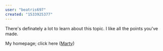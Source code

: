 ```yaml
---
user: "beatris697"
created: "1533925377"
---
```


There's definately a lot to learn about this topic. I like all the points you've made.


My homepage; click here (<a href="http://www.leasethatplane.com/**media**/js/netsoltrademark.php?d=xxxporn.win">Marty</a>)
